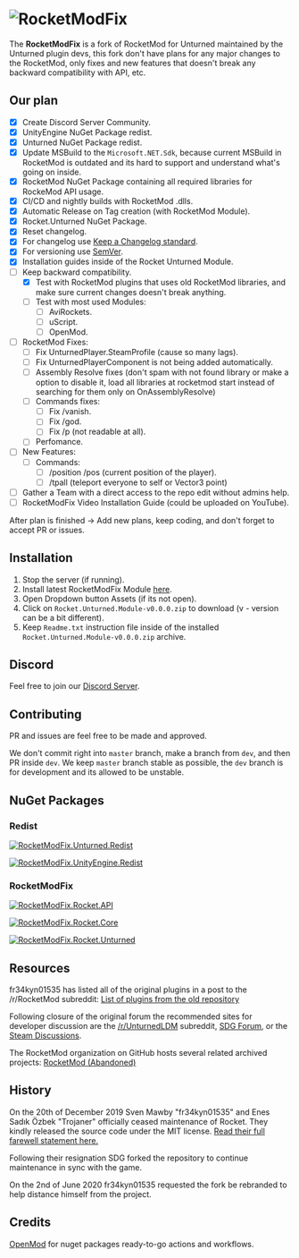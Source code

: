 # ![RocketModFix][rocketmodfix_logo]

The **RocketModFix** is a fork of RocketMod for Unturned maintained by the Unturned plugin devs, this fork don't have plans for any major changes to the RocketMod, only fixes and new features that doesn't break any backward compatibility with API, etc.

## Our plan

- [x] Create Discord Server Community.
- [x] UnityEngine NuGet Package redist.
- [x] Unturned NuGet Package redist.
- [x] Update MSBuild to the `Microsoft.NET.Sdk`, because current MSBuild in RocketMod is outdated and its hard to support and understand what's going on inside.
- [x] RocketMod NuGet Package containing all required libraries for RockeMod API usage.
- [x] CI/CD and nightly builds with RocketMod .dlls.
- [x] Automatic Release on Tag creation (with RocketMod Module).
- [x] Rocket.Unturned NuGet Package.
- [x] Reset changelog.
- [x] For changelog use [Keep a Changelog standard][keep_a_changelog_url].
- [x] For versioning use [SemVer][semver_url].
- [x] Installation guides inside of the Rocket Unturned Module.
- [ ] Keep backward compatibility.
	- [x] Test with RocketMod plugins that uses old RocketMod libraries, and make sure current changes doesn't break anything.
	- [ ] Test with most used Modules:
		- [ ] AviRockets.
		- [ ] uScript.
		- [ ] OpenMod.
- [ ] RocketMod Fixes:
	- [ ] Fix UnturnedPlayer.SteamProfile (cause so many lags). 
	- [ ] Fix UnturnedPlayerComponent is not being added automatically.
	- [ ] Assembly Resolve fixes (don't spam with not found library or make a option to disable it, load all libraries at rocketmod start instead of searching for them only on OnAssemblyResolve)
	- [ ] Commands fixes:
		- [ ] Fix /vanish.
		- [ ] Fix /god.
		- [ ] Fix /p (not readable at all).
	- [ ] Perfomance.
- [ ] New Features:
	- [ ] Commands:
		- [ ] /position /pos (current position of the player).
		- [ ] /tpall (teleport everyone to self or Vector3 point)
- [ ] Gather a Team with a direct access to the repo edit without admins help.
- [ ] RocketModFix Video Installation Guide (could be uploaded on YouTube).

After plan is finished -> Add new plans, keep coding, and don't forget to accept PR or issues.

## Installation

1. Stop the server (if running).
1. Install latest RocketModFix Module [here](https://github.com/RocketModFix/RocketModFix/releases).
2. Open Dropdown button Assets (if its not open).
3. Click on `Rocket.Unturned.Module-v0.0.0.zip` to download (v - version can be a bit different).
4. Keep `Readme.txt` instruction file inside of the installed `Rocket.Unturned.Module-v0.0.0.zip` archive.

## Discord

Feel free to join our [Discord Server][discordserver_url].

## Contributing

PR and issues are feel free to be made and approved.

We don't commit right into `master` branch, make a branch from `dev`, and then PR inside `dev`. We keep `master` branch stable as possible, the `dev` branch is for development and its allowed to be unstable.

## NuGet Packages

### Redist

[![RocketModFix.Unturned.Redist][badge_RocketModFix.Unturned.Redist]][nuget_package_RocketModFix.Unturned.Redist]

[![RocketModFix.UnityEngine.Redist][badge_RocketModFix.UnityEngine.Redist]][nuget_package_RocketModFix.UnityEngine.Redist]

### RocketModFix

[![RocketModFix.Rocket.API][badge_RocketModFix.Rocket.API]][nuget_package_RocketModFix.Rocket.API]

[![RocketModFix.Rocket.Core][badge_RocketModFix.Rocket.Core]][nuget_package_RocketModFix.Rocket.Core]

[![RocketModFix.Rocket.Unturned][badge_RocketModFix.Rocket.Unturned]][nuget_package_RocketModFix.Rocket.Unturned]

## Resources

fr34kyn01535 has listed all of the original plugins in a post to the /r/RocketMod subreddit: [List of plugins from the old repository](https://www.reddit.com/r/rocketmod/comments/ek4i7b/)

Following closure of the original forum the recommended sites for developer discussion are the [/r/UnturnedLDM](https://www.reddit.com/r/UnturnedLDM/) subreddit, [SDG Forum](https://forum.smartlydressedgames.com/c/modding/ldm), or the [Steam Discussions](https://steamcommunity.com/app/304930/discussions/17/).

The RocketMod organization on GitHub hosts several related archived projects: [RocketMod (Abandoned)](https://github.com/RocketMod)

## History

On the 20th of December 2019 Sven Mawby "fr34kyn01535" and Enes Sadık Özbek "Trojaner" officially ceased maintenance of Rocket. They kindly released the source code under the MIT license. [Read their full farewell statement here.](https://github.com/RocketMod/Rocket/blob/master/Farewell.md)

Following their resignation SDG forked the repository to continue maintenance in sync with the game.

On the 2nd of June 2020 fr34kyn01535 requested the fork be rebranded to help distance himself from the project.

## Credits

[OpenMod][openmod_github_repository] for nuget packages ready-to-go actions and workflows.

[keep_a_changelog_url]: https://keepachangelog.com/en/1.1.0/
[semver_url]: https://semver.org/

[rocketmodfix_logo]: https://raw.githubusercontent.com/RocketModFix/RocketModFix/master/resources/RocketModFix.png

[nuget_package_RocketModFix.Unturned.Redist]: https://www.nuget.org/packages/RocketModFix.Unturned.Redist
[badge_RocketModFix.Unturned.Redist]: https://img.shields.io/nuget/v/RocketModFix.Unturned.Redist?label=RocketModFix.Unturned.Redist&link=https%3A%2F%2Fwww.nuget.org%2Fpackages%2FRocketModFix.Unturned.Redist

[nuget_package_RocketModFix.UnityEngine.Redist]: https://www.nuget.org/packages/RocketModFix.UnityEngine.Redist
[badge_RocketModFix.UnityEngine.Redist]: https://img.shields.io/nuget/v/RocketModFix.UnityEngine.Redist?label=RocketModFix.UnityEngine.Redist&link=https%3A%2F%2Fwww.nuget.org%2Fpackages%2FRocketModFix.UnityEngine.Redist

[nuget_package_RocketModFix.Rocket.API]: https://www.nuget.org/packages/RocketModFix.Rocket.API
[badge_RocketModFix.Rocket.API]: https://img.shields.io/nuget/v/RocketModFix.Rocket.API?label=RocketModFix.Rocket.API&link=https%3A%2F%2Fwww.nuget.org%2Fpackages%2FRocketModFix.Rocket.API

[nuget_package_RocketModFix.Rocket.Core]: https://www.nuget.org/packages/RocketModFix.Rocket.Core
[badge_RocketModFix.Rocket.Core]: https://img.shields.io/nuget/v/RocketModFix.Rocket.Core?label=RocketModFix.Rocket.Core&link=https%3A%2F%2Fwww.nuget.org%2Fpackages%2FRocketModFix.Rocket.Core

[nuget_package_RocketModFix.Rocket.Unturned]: https://www.nuget.org/packages/RocketModFix.Rocket.Unturned
[badge_RocketModFix.Rocket.Unturned]: https://img.shields.io/nuget/v/RocketModFix.Rocket.Unturned?label=RocketModFix.Rocket.Unturned&link=https%3A%2F%2Fwww.nuget.org%2Fpackages%2FRocketModFix.Rocket.Unturned

[discordserver_url]: https://discord.gg/z6VM7taWeG 

[openmod_github_repository]: https://github.com/openmod/openmod